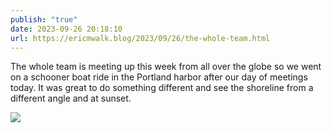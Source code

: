 ```yaml
---
publish: "true"
date: 2023-09-26 20:18:10
url: https://ericmwalk.blog/2023/09/26/the-whole-team.html
---
```


The whole team is meeting up this week from all over the globe so we went on a schooner boat ride in the Portland harbor after our day of meetings today. It was great to do something different and see the shoreline from a different angle and at sunset.

![](https://ericmwalk.blog/uploads/2023/0f6e52df-ffe9-41f9-9080-336380241a2a.jpg)